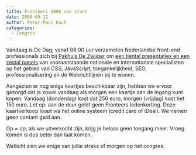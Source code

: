 ```yaml
---
title: Fronteers 2008 van start
date: 2008-09-11
author: Peter-Paul Koch
categories: 
  - Congres
---
```

Vandaag is De Dag; vanaf 08:00 uur verzamelen Nederlandse front-end professionals zich bij [Pakhuis De Zwijger](/congres/2008/locatie) om [een tiental presentaties en een zestal panels](/congres/2008/schedule) van vooraanstaande nationale en internationale specialisten op het gebied van CSS, JavaScript, toegankelijkheid, SEO, professionalisering en de Webrichtlijnen bij te wonen.

Aangezien er nog enige kaartjes beschikbaar zijn, hebben we ervoor gezorgd dat je zowel vandaag als morgen een kaartje aan de ingang kunt kopen. Vandaag (donderdag) kost dat 250 euro, morgen (vrijdag) kost het 150 euro. Let op: aan de deur geldt geen Fronteers ledenkorting. Deze kaartverkoop loopt via het online systeem (credit card of iDeal). We nemen geen contant geld aan.

Op = op; als we uitverkocht zijn, krijg je helaas geen toegang meer. Vroeg komen is dus beter dan laat komen.

Wellicht zien we enige van jullie straks of morgen op het congres.
